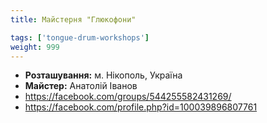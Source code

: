 ```yaml
---
title: Майстерня "Глюкофони"

tags: ['tongue-drum-workshops']
weight: 999
---
```



- **Розташування:** м. Нікополь, Україна
- **Майстер:** Анатолій Іванов
- https://facebook.com/groups/544255582431269/
- https://facebook.com/profile.php?id=100039896807761


